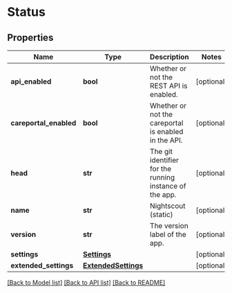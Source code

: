 # Status

## Properties
Name | Type | Description | Notes
------------ | ------------- | ------------- | -------------
**api_enabled** | **bool** | Whether or not the REST API is enabled. | [optional] 
**careportal_enabled** | **bool** | Whether or not the careportal is enabled in the API. | [optional] 
**head** | **str** | The git identifier for the running instance of the app. | [optional] 
**name** | **str** | Nightscout (static) | [optional] 
**version** | **str** | The version label of the app. | [optional] 
**settings** | [**Settings**](Settings.md) |  | [optional] 
**extended_settings** | [**ExtendedSettings**](ExtendedSettings.md) |  | [optional] 

[[Back to Model list]](../README.md#documentation-for-models) [[Back to API list]](../README.md#documentation-for-api-endpoints) [[Back to README]](../README.md)

